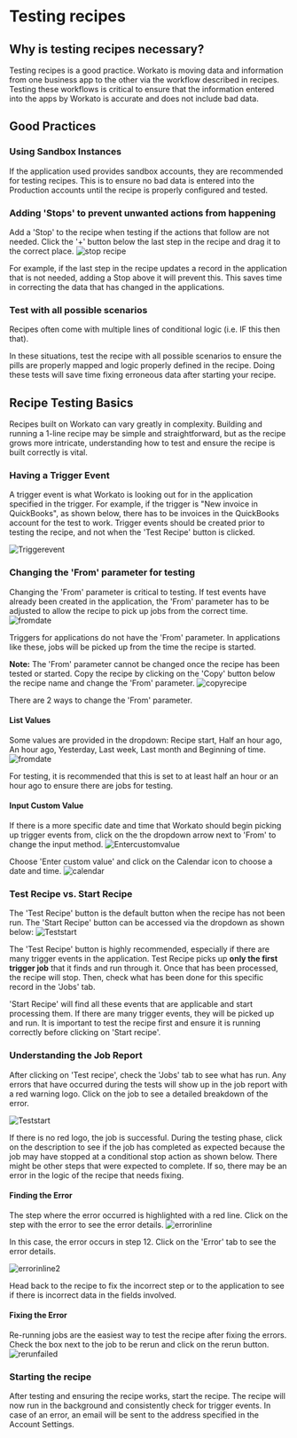 # Testing recipes

## Why is testing recipes necessary?
Testing recipes is a good practice. Workato is moving data and information from one business app to the other via the workflow described in recipes. Testing these workflows is critical to ensure that the information entered into the apps by Workato is accurate and does not include bad data. 

## Good Practices

### Using Sandbox Instances
If the application used provides sandbox accounts, they are recommended for testing recipes. This is to ensure no bad data is entered into the Production accounts until the recipe is properly configured and tested.

### Adding 'Stops' to prevent unwanted actions from happening
Add a 'Stop' to the recipe when testing if the actions that follow are not needed. Click the '+' button below the last step in the recipe and drag it to the correct place.
![stop recipe](/_uploads/testing-recipes/Stoprecipe.JPG)

For example, if the last step in the recipe updates a record in the application that is not needed, adding a Stop above it will prevent this. This saves time in correcting the data that has changed in the applications.

### Test with all possible scenarios
Recipes often come with multiple lines of conditional logic (i.e. IF this then that). 

In these situations, test the recipe with all possible scenarios to ensure the pills are properly mapped and logic properly defined in the recipe. Doing these tests will save time fixing erroneous data after starting your recipe.

## Recipe Testing Basics
Recipes built on Workato can vary greatly in complexity. Building and running a 1-line recipe may be simple and straightforward, but as the recipe grows more intricate, understanding how to test and ensure the recipe is built correctly is vital.

### Having a Trigger Event
A trigger event is what Workato is looking out for in the application specified in the trigger. For example, if the trigger is "New invoice in QuickBooks", as shown below, there has to be invoices in the QuickBooks account for the test to work. Trigger events should be created prior to testing the recipe, and not when the 'Test Recipe' button is clicked. 

![Triggerevent](/_uploads/testing-recipes/Triggerevent.JPG)

### Changing the 'From' parameter for testing
Changing the 'From' parameter is critical to testing. If test events have already been created in the application, the 'From' parameter has to be adjusted to allow the recipe to pick up jobs from the correct time. 
![fromdate](/_uploads/testing-recipes/fromdate.JPG)

Triggers for applications do not have the 'From' parameter. In applications like these, jobs will be picked up from the time the recipe is started.

**Note:** The 'From' parameter cannot be changed once the recipe has been tested or started. Copy the recipe by clicking on the 'Copy' button below the recipe name and change the 'From' parameter.
![copyrecipe](/_uploads/testing-recipes/copyrecipe.png)

There are 2 ways to change the 'From' parameter. 

#### List Values

Some values are provided in the dropdown: Recipe start, Half an hour ago, An hour ago, Yesterday, Last week, Last month and Beginning of time. 
![fromdate](/_uploads/testing-recipes/fromdate.JPG)

For testing, it is recommended that this is set to at least half an hour or an hour ago to ensure there are jobs for testing. 

#### Input Custom Value

If there is a more specific date and time that Workato should begin picking up trigger events from, click on the the dropdown arrow next to 'From' to change the input method.
![Entercustomvalue](/_uploads/testing-recipes/Entercustomvalue.png)

Choose 'Enter custom value' and click on the Calendar icon to choose a date and time.
![calendar](/_uploads/testing-recipes/calendar.JPG)

### Test Recipe vs. Start Recipe

The 'Test Recipe' button is the default button when the recipe has not been run. The 'Start Recipe' button can be accessed via the dropdown as shown below:
![Teststart](/_uploads/testing-recipes/Teststart.JPG)

The 'Test Recipe' button is highly recommended, especially if there are many trigger events in the application. Test Recipe picks up **only the first trigger job** that it finds and run through it. Once that has been processed, the recipe will stop. Then, check what has been done for this specific record in the 'Jobs' tab. 

'Start Recipe' will find all these events that are applicable and start processing them. If there are many trigger events, they will be picked up and run. It is important to test the recipe first and ensure it is running correctly before clicking on 'Start recipe'. 

### Understanding the Job Report
After clicking on 'Test recipe', check the 'Jobs' tab to see what has run. Any errors that have occurred during the tests will show up in the job report with a red warning logo. Click on the job to see a detailed breakdown of the error.

![Teststart](/_uploads/testing-recipes/Teststart.JPG)

If there is no red logo, the job is successful. During the testing phase, click on the description to see if the job has completed as expected because the job may have stopped at a conditional stop action as shown below. There might be other steps that were expected to complete. If so, there may be an error in the logic of the recipe that needs fixing.

#### Finding the Error
The step where the error occurred is highlighted with a red line. Click on the step with the error to see the error details.
![errorinline](/_uploads/testing-recipes/errorinline.png)

In this case, the error occurs in step 12. Click on the 'Error' tab to see the error details.

![errorinline2](/_uploads/testing-recipes/errorinline2.png) 

Head back to the recipe to fix the incorrect step or to the application to see if there is incorrect data in the fields involved.

#### Fixing the Error
Re-running jobs are the easiest way to test the recipe after fixing the errors. Check the box next to the job to be rerun and click on the rerun button.
![rerunfailed](/_uploads/testing-recipes/rerunfailed.JPG)

### Starting the recipe
After testing and ensuring the recipe works, start the recipe. The recipe will now run in the background and consistently check for trigger events. In case of an error, an email will be sent to the address specified in the Account Settings.





